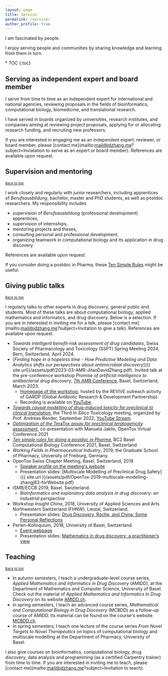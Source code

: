 ```yaml
---
layout: page
title: Service
permalink: /service/
author_profile: true
---
```


I am fascinated by people.

I enjoy serving people and communities by sharing knowledge and learning from them in turn.

<p id="top"></p>
* TOC
{:toc}

## Serving as independent expert and board member

I serve from time to time as an independent expert for international and national agencies, reviewing proposals in the fields of bioinformatics, computational biology, biomedicine, and translational research.

I have served in boards organized by universities, research institutes, and companies aiming at reviewing project proposals, applying for or allocating research funding, and recruiting new professors.

If you are interested in engaging me as an independent expert, reviewer, or board member, please [contact me](mailto:mail@jdzhang.me?subject=Inviatation to serve as an expert or board member). References are available upon request.

## Supervision and mentoring
<a href="#top" style="font-size: 11px;">Back to top</a>

I work closely and regularly with junior researchers, including apprentices of
*Berufsausbildung*, bachelor, master and PhD students, as well as postdoc
researchers. My responsibility includes

* supervision of *Berufsausbildung* (professional development) apprentices,
* supervision of internships,
* mentoring projects and theses,
* consulting personal and professional development,
* organizing teamwork in computational biology and its application in drug discovery.

References are available upon request.

If you consider doing a postdoc in Pharma, these [Ten Simple Rules](https://journals.plos.org/ploscompbiol/article?id=10.1371/journal.pcbi.1008989) might be useful.

## Giving public talks
<a href="#top" style="font-size: 11px;">Back to top</a>

I regularly talks to other experts in drug discovery, general public and students. Most of these talks are about computational biology, applied mathematics and informatics, and drug discovery. Below is a selection. If you are in interested in inviting me for a talk, please [contact me](mailto:mail@jdzhang.me?subject=Invitation to give a talk). References are available upon request.

* *Towards intelligent benefit-risk assessment of drug candidates*, Swiss Society of Pharmacology and Toxicology (SSPT) Spring Meeting 2024, Bern, Switzerland, April 2024.
* [*Finding hope in a hopeless time - How Predictive Modeling and Data Analytics shifts our perspectives about antimicrobial discovery*]({{ site.url}}/assets/pdf/2023-03-AMR-JitaoDavidZhang.pdf). Invited talk at the pre-conference workshop *Promise of artificial intelligence to antibacterial drug discovery*, [7th AMR Conference](https://amr-conference.com/programme-2023/), Basel, Switzerland, March 2023.
    * [Homepage of the workshop](https://revive.gardp.org/promise-of-artificial-intelligence-to-antibacterial-drug-discovery/), hosted by the REVIVE outreach activity of GARDP (Global Antibiotic Research & Development Partnership).
    * Recording is available on [YouTube](https://www.youtube.com/watch?v=ywEHjej90w4).
* [*Towards causal modelling of drug-induced toxicity for preclinical to clinical translation*](http://drugdiscovery.net/tox2022/), the Third *In Silico* Toxicology meeting, organized by Prof. Andreas Bender, September 2022, [YouTube Stream](https://youtu.be/ab1ml2SR7y8).
* [*Optimization of the* TeraTox *assay for preclinical teratogenicity assessment*](https://www.opentox.net/events/virtual-conference-2021/program), co-presentation with Manuela Jaklin, OpenTox Virtual Conference 2021
* [*Ten simple rules for doing a postdoc in Pharma*](https://www.bc2.ch/storage/app/media/pages/home/bc2_detailled_programme_v2.pdf), BC2 Basel Computational Biology Conference 2021, Basel, Switzerland
* *Working Fields in Pharmaceutical Industry*, 2019, the Graduate School of Pharmacy, University of Freiburg, Germany.
* OpenTox Swiss Chapter Meeting, Basel, Switzerland, 2018
  * [Speaker profile on the meeting's
    website](https://opentox.net/Jitao-David-Zhang)
  * Presentation slides: [Multiscale Modelling of Preclinical Drug Safety]({{ site.url
    }}/assets/pdf/OpenTox-2019-multiscale-modelling-zhangj83-forWebsite.pdf)
* ISMB/ECCB 2019, Basel, Swizterland.
   * *Bioinformatics and exploratory data analysis in drug discovery: an
   industrial perspective*
* Workshop *Insight China*, 2018, University of Applied Sciences and Arts Northwestern Switzerland (FHNW), Liestal, Switzerland.
   * Presentation slides: [Drug Discovery, Roche, and China: Some Personal Reflections](https://accio.github.io/assets/pdf/DrugDiscovery-Roche-China-JitaoDavidZhang-Feb2019-FHNW-final-animationSplit.pdf)
* Perlen-Kolloquium, 2018, University of Basel, Switzerland.
   * [Event webpage](https://dmi.unibas.ch/de/aktuelles/vergangene-veranstaltungen/detail/news/perlen-kolloquium-dr-jitao-david-zhang-f-hoffmann-la-roche-ag-basel/)
   * Presentation
     slides: [Mathematics in drug discovery: a practitioner’s view](https://dmi.unibas.ch/fileadmin/user_upload/dmi/Forschung/Mathematik/Perlenkolloquium/colloquium-zhang-20181009-slides.pdf)

## Teaching
<a href="#top" style="font-size: 11px;">Back to top</a>

* In autumn semesters, I teach a undergraduate-level course series, *Applied Mathematics and Informatics in Drug Discovery* (AMIDD), at the Department of Mathematics and Computer Science, University of Basel. Check out the material of *Applied Mathematics and Informatics In Drug Discovery* on its website [AMIDD.ch](http://amidd.ch).
* In spring semesters, I teach an advanced course series, *Mathematical and Computational Biology in Drug Discovery* (MCBDD) as a follow-up course of AMIDD. Its material can be found on the course's website [MCBDD.ch](http://mcbdd.ch).
* In spring semesters, I teach one lecture of the course series *From Novel Targets to Novel Therapeutics* on topics of computational biology and multiscale modelling at the Department of Pharmacy, University of Basel.

I also give courses on bioinformatics, computational biology, drug discovery, data analysis and programming (as a certified Carpentry trainer) from time to time. If you are interested in inviting me to teach, please [contact me](mailto:mail@jdzhang.me?subject=Invitation to teach).


